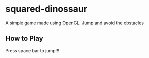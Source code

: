 # squared-dinossaur
A simple game made using OpenGL. Jump and avoid the obstacles

## How to Play
Press space bar to jump!!!
